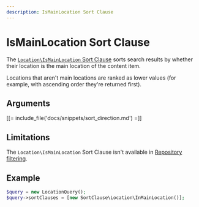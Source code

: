```yaml
---
description: IsMainLocation Sort Clause
---
```


# IsMainLocation Sort Clause

The [`Location\IsMainLocation` Sort Clause](/api/php_api/php_api_reference/classes/Ibexa-Contracts-Core-Repository-Values-Content-Query-SortClause-Location-IsMainLocation.html) sorts search results by whether their location is the main location of the content item.

Locations that aren't main locations are ranked as lower values (for example, with ascending order they're returned first).

## Arguments

[[= include_file('docs/snippets/sort_direction.md') =]]

## Limitations

The `Location\IsMainLocation` Sort Clause isn't available in [Repository filtering](search_api.md#repository-filtering).

## Example

``` php
$query = new LocationQuery();
$query->sortClauses = [new SortClause\Location\InMainLocation()];
```

